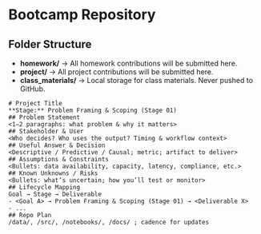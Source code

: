 # Bootcamp Repository

## Folder Structure
- **homework/** → All homework contributions will be submitted here.
- **project/** → All project contributions will be submitted here.
- **class_materials/** → Local storage for class materials. Never pushed to GitHub.



```
# Project Title
**Stage:** Problem Framing & Scoping (Stage 01)
## Problem Statement
<1–2 paragraphs: what problem & why it matters>
## Stakeholder & User
<Who decides? Who uses the output? Timing & workflow context>
## Useful Answer & Decision
<Descriptive / Predictive / Causal; metric; artifact to deliver>
## Assumptions & Constraints
<Bullets: data availability, capacity, latency, compliance, etc.>
## Known Unknowns / Risks
<Bullets: what’s uncertain; how you’ll test or monitor>
## Lifecycle Mapping
Goal → Stage → Deliverable
- <Goal A> → Problem Framing & Scoping (Stage 01) → <Deliverable X>
- ...
## Repo Plan
/data/, /src/, /notebooks/, /docs/ ; cadence for updates
```
